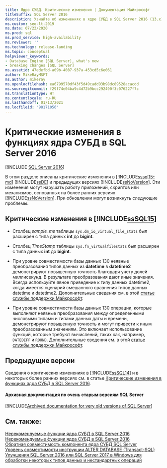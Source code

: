 ```yaml
---
title: Ядро СУБД. Критические изменения | Документация Майкрософт
titleSuffix: SQL Server 2016
description: Узнайте об изменениях в ядре СУБД в SQL Server 2016 (13.x) и более ранних версий, которые могут привести к нарушению функциональности предыдущей версии при обновлении.
ms.custom: seo-lt-2019
ms.date: 07/22/2020
ms.prod: sql
ms.prod_service: high-availability
ms.reviewer: ''
ms.technology: release-landing
ms.topic: conceptual
helpviewer_keywords:
- Database Engine [SQL Server], what's new
- breaking changes [SQL Server]
ms.assetid: 47edefbd-a09b-4087-937a-453cd5c6e061
author: MikeRayMSFT
ms.author: mikeray
ms.openlocfilehash: ea6799570df43f5d49cadd93b98dc89528acacdd
ms.sourcegitcommit: f29f74e04ba9c4d72b9bcc292490f3c076227f7c
ms.translationtype: HT
ms.contentlocale: ru-RU
ms.lasthandoff: 01/13/2021
ms.locfileid: "98171056"
---
```

# <a name="breaking-changes-to-database-engine-features-in-sql-server-2016"></a>Критические изменения в функциях ядра СУБД в SQL Server 2016

[!INCLUDE [SQL Server 2016](../includes/applies-to-version/sqlserver2016.md)]  

  В этом разделе описаны критические изменения в [!INCLUDE[sssql15-md](../includes/sssql16-md.md)] [!INCLUDE[ssDE](../includes/ssde-md.md)] и предыдущих версиях [!INCLUDE[ssNoVersion](../includes/ssnoversion-md.md)]. Эти изменения могут нарушать работу приложений, скриптов или механизмов, основанных на более ранних версиях [!INCLUDE[ssNoVersion](../includes/ssnoversion-md.md)]. При обновлении могут возникнуть следующие проблемы.  
  
##  <a name="breaking-changes-in-sssql15"></a><a name="SQL15"></a> Критические изменения в [!INCLUDE[ssSQL15](../includes/sssql16-md.md)]  
  
-   Столбец *sample_ms* таблицы `sys.dm_io_virtual_file_stats` был расширен с типа данных **int** до **bigint**.  
  
-   Столбец *TimeStamp* таблицы `sys.fn_virtualfilestats` был расширен с типа данных **int** до **bigint**.  

-   При уровне совместимости базы данных 130 неявные преобразования типов данных из **datetime** в **datetime2** демонстрируют повышенную точность благодаря учету долей миллисекунд. В результате преобразования дают иные значения. Всегда используйте явное приведение к типу данных datetime2, когда имеется сценарий смешанного сравнения типов данных datetime и datetime2. Дополнительные сведения см. в этой [статье службы поддержки Майкрософт](https://support.microsoft.com/help/4010261).

-   При уровне совместимости базы данных 130 операции, которые выполняют неявные преобразования между определенными числовыми типами и типами данных даты и времени, демонстрируют повышенную точность и могут привести к иным преобразованным значениям. Это включает использование функций, которые требуют вычислений, таких как, например, `DATEDIFF` и `ROUND`. Дополнительные сведения см. в этой [статье службы поддержки Майкрософт](https://support.microsoft.com/help/4010261).

## <a name="previous-versions"></a><a name="previous-versions"></a> Предыдущие версии  

Сведения о критических изменениях в [!INCLUDE[ssSQL14](../includes/sssql14-md.md)] и в некоторых более ранних версиях см. в статье [Критические изменения в функциях ядра СУБД в SQL Server 2016](/previous-versions/sql/2014/database-engine/breaking-changes-to-database-engine-features-in-sql-server-2016).

#### <a name="archived-documentation-for-very-old-versions-of-sql-server"></a>Архивная документация по очень старым версиям SQL Server

[!INCLUDE[Archived documentation for very old versions of SQL Server](../includes/paragraph-content/previous-versions-archive-documentation-sql-server.md)]

## <a name="see-also"></a>См. также:  
 [Нерекомендуемые функции ядра СУБД в SQL Server 2016](../database-engine/deprecated-database-engine-features-in-sql-server-2016.md)   
 [Нерекомендуемые функции ядра СУБД в SQL Server 2016](./discontinued-database-engine-functionality-in-sql-server.md)   
 [Обратная совместимость компонента ядра СУБД SQL Server](./discontinued-database-engine-functionality-in-sql-server.md)   
 [Уровень совместимости инструкции ALTER DATABASE (Transact-SQL)](../t-sql/statements/alter-database-transact-sql-compatibility-level.md)   
 [Улучшения SQL Server 2016 или SQL Server 2017 в Windows для обработки некоторых типов данных и нестандартных операций](https://support.microsoft.com/help/4010261)